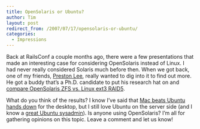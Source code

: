```yaml
---
title: OpenSolaris or Ubuntu?
author: Tim
layout: post
redirect_from: /2007/07/17/opensolaris-or-ubuntu/
categories:
  - Impressions
---
```

Back at RailsConf a couple months ago, there were a few presentations that made an interesting case for considering OpenSolaris instead of Linux. I had never really considered Solaris much before then. When we got back, one of my friends, [Preston Lee][1], really wanted to dig into it to find out more. He got a buddy that&#8217;s a Ph.D. candidate to put his research hat on and [compare OpenSolaris ZFS vs. Linux ext3 RAID5][2].

What do you think of the results? I know I&#8217;ve said that [Mac beats Ubuntu hands down][3] for the desktop, but I still love Ubuntu on the server side (and I know a [great Ubuntu sysadmin][4]). Is anyone using OpenSolaris? I&#8217;m all for gathering opinions on this topic. Leave a comment and let us know!

 [1]: http://prestonlee.com
 [2]: http://www.prestonlee.com/archives/121
 [3]: http://timshadel.com/2006/11/15/election-results-mac-over-ubuntu-in-a-landslide/
 [4]: http://scott.barberfam.com/
